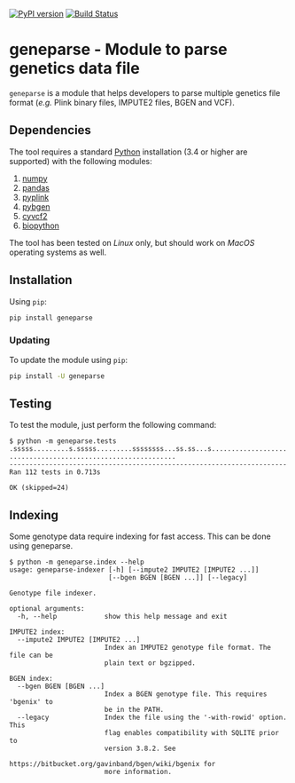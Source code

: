 [![PyPI version](https://badge.fury.io/py/geneparse.svg)](http://badge.fury.io/py/geneparse)
[![Build Status](https://travis-ci.org/pgxcentre/geneparse.svg?branch=master)](https://travis-ci.org/pgxcentre/geneparse)


# geneparse - Module to parse genetics data file

`geneparse` is a module that helps developers to parse multiple genetics file
format (*e.g.* Plink binary files, IMPUTE2 files, BGEN and VCF).


## Dependencies

The tool requires a standard [Python](http://python.org/) installation (3.4 or
higher are supported) with the following modules:

1. [numpy](http://www.numpy.org/)
2. [pandas](http://pandas.pydata.org/)
3. [pyplink](https://github.com/lemieuxl/pyplink)
4. [pybgen](https://github.com/lemieuxl/pybgen)
5. [cyvcf2](https://github.com/brentp/cyvcf2)
6. [biopython](https://github.com/biopython/biopython)

The tool has been tested on *Linux* only, but should work on *MacOS* operating
systems as well.


## Installation

Using `pip`:

```bash
pip install geneparse
```


### Updating

To update the module using `pip`:

```bash
pip install -U geneparse
```


## Testing

To test the module, just perform the following command:

```console
$ python -m geneparse.tests
.sssss.........s.sssss.........ssssssss...ss.ss...s...................
..........................................
----------------------------------------------------------------------
Ran 112 tests in 0.713s

OK (skipped=24)
```


## Indexing

Some genotype data require indexing for fast access. This can be done using
geneparse.

```console
$ python -m geneparse.index --help
usage: geneparse-indexer [-h] [--impute2 IMPUTE2 [IMPUTE2 ...]]
                         [--bgen BGEN [BGEN ...]] [--legacy]

Genotype file indexer.

optional arguments:
  -h, --help            show this help message and exit

IMPUTE2 index:
  --impute2 IMPUTE2 [IMPUTE2 ...]
                        Index an IMPUTE2 genotype file format. The file can be
                        plain text or bgzipped.

BGEN index:
  --bgen BGEN [BGEN ...]
                        Index a BGEN genotype file. This requires 'bgenix' to
                        be in the PATH.
  --legacy              Index the file using the '-with-rowid' option. This
                        flag enables compatibility with SQLITE prior to
                        version 3.8.2. See
                        https://bitbucket.org/gavinband/bgen/wiki/bgenix for
                        more information.
```
